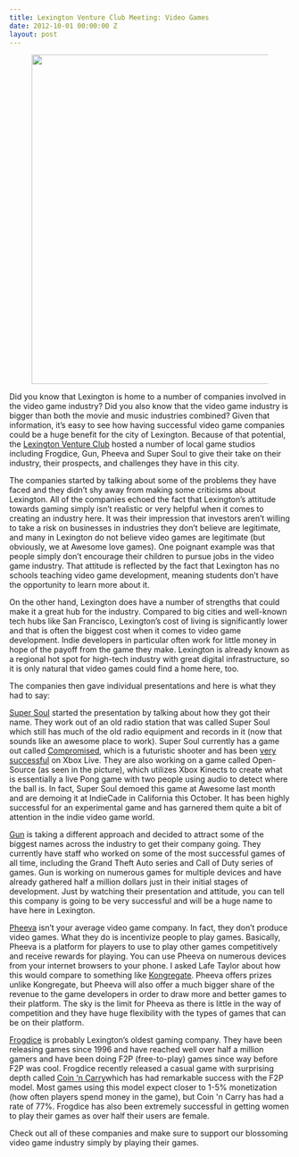 ```yaml
---
title: Lexington Venture Club Meeting: Video Games
date: 2012-10-01 00:00:00 Z
layout: post
---
```

 
<p><figure class="tmblr-full" data-orig-height="338" data-orig-width="600" data-orig-src="https://pbs.twimg.com/media/A2ODWToCMAADwB8.jpg"><img src="https://66.media.tumblr.com/0f9b4828fe74a62e8f074415f8b91420/tumblr_inline_pk9tykceEB1spm8pc_540.jpg" width="590" data-orig-height="338" data-orig-width="600" data-orig-src="https://pbs.twimg.com/media/A2ODWToCMAADwB8.jpg"/></figure></p>
<p>Did you know that Lexington is home to a number of companies involved in the video game industry? Did you also know that the video game industry is bigger than both the movie and music industries combined? Given that information, it&rsquo;s easy to see how having successful video game companies could be a huge benefit for the city of Lexington. Because of that potential, the <a href="http://lexingtonventureclub.com/" target="_blank">Lexington Venture Club</a> hosted a number of local game studios including Frogdice, Gun, Pheeva and Super Soul to give their take on their industry, their prospects, and challenges they have in this city.</p>
<p>The companies started by talking about some of the problems they have faced and they didn&rsquo;t shy away from making some criticisms about Lexington. All of the companies echoed the fact that Lexington&rsquo;s attitude towards gaming simply isn&rsquo;t realistic or very helpful when it comes to creating an industry here. It was their impression that investors aren&rsquo;t willing to take a risk on businesses in industries they don&rsquo;t believe are legitimate, and many in Lexington do not believe video games are legitimate (but obviously, we at Awesome love games). One poignant example was that people simply don&rsquo;t encourage their children to pursue jobs in the video game industry. That attitude is reflected by the fact that Lexington has no schools teaching video game development, meaning students don&rsquo;t have the opportunity to learn more about it.</p>
<p>On the other hand, Lexington does have a number of strengths that could make it a great hub for the industry. Compared to big cities and well-known tech hubs like San Francisco, Lexington&rsquo;s cost of living is significantly lower and that is often the biggest cost when it comes to video game development. Indie developers in particular often work for little money in hope of the payoff from the game they make. Lexington is already known as a regional hot spot for high-tech industry with great digital infrastructure, so it is only natural that video games could find a home here, too.</p>
<p>The companies then gave individual presentations and here is what they had to say:</p>
<p><a href="http://www.facebook.com/SuperSoulStudio" target="_blank">Super Soul</a> started the presentation by talking about how they got their name. They work out of an old radio station that was called Super Soul which still has much of the old radio equipment and records in it (now that sounds like an awesome place to work). Super Soul currently has a game out called <a href="http://compromisedgame.com/" target="_blank">Compromised</a>, which is a futuristic shooter and has been <a href="http://gear-fish.com/?reviews=compromised-developer-challenge" target="_blank">very successful</a> on Xbox Live. They are also working on a game called Open-Source (as seen in the picture), which utilizes Xbox Kinects to create what is essentially a live Pong game with two people using audio to detect where the ball is. In fact, Super Soul demoed this game at Awesome last month and are demoing it at IndieCade in California this October. It has been highly successful for an experimental game and has garnered them quite a bit of attention in the indie video game world.</p>
<p><a href="http://www.fearthegun.com/" target="_blank">Gun</a> is taking a different approach and decided to attract some of the biggest names across the industry to get their company going. They currently have staff who worked on some of the most successful games of all time, including the Grand Theft Auto series and Call of Duty series of games. Gun is working on numerous games for multiple devices and have already gathered half a million dollars just in their initial stages of development. Just by watching their presentation and attitude, you can tell this company is going to be very successful and will be a huge name to have here in Lexington.</p>
<p><a href="http://pheeva.com/" target="_blank">Pheeva</a> isn&rsquo;t your average video game company. In fact, they don&rsquo;t produce video games. What they do is incentivize people to play games. Basically, Pheeva is a platform for players to use to play other games competitively and receive rewards for playing. You can use Pheeva on numerous devices from your internet browsers to your phone. I asked Lafe Taylor about how this would compare to something like <a href="http://www.kongregate.com/" target="_blank">Kongregate</a>. Pheeva offers prizes unlike Kongregate, but Pheeva will also offer a much bigger share of the revenue to the game developers in order to draw more and better games to their platform. The sky is the limit for Pheeva as there is little in the way of competition and they have huge flexibility with the types of games that can be on their platform.</p>
<p><a href="http://frogdice.com/" target="_blank">Frogdice</a> is probably Lexington&rsquo;s oldest gaming company. They have been releasing games since 1996 and have reached well over half a million gamers and have been doing F2P (free-to-play) games since way before F2P was cool. Frogdice recently released a casual game with surprising depth called <a href="http://coinncarry.com/" target="_blank">Coin &lsquo;n Carry</a>which has had remarkable success with the F2P model. Most games using this model expect closer to 1-5% monetization (how often players spend money in the game), but Coin 'n Carry has had a rate of 77%. Frogdice has also been extremely successful in getting women to play their games as over half their users are female.</p>
<p>Check out all of these companies and make sure to support our blossoming video game industry simply by playing their games.</p>
